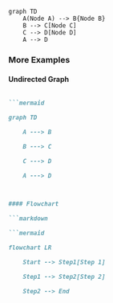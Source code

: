 

```mermaid
graph TD
    A(Node A) --> B{Node B}
    B --> C[Node C]
    C --> D[Node D]
    A --> D

```


### More Examples

#### Undirected Graph

```markdown

```mermaid

graph TD

    A ---> B

    B ---> C

    C ---> D

    A ---> D



#### Flowchart

```markdown

```mermaid

flowchart LR

    Start --> Step1[Step 1]

    Step1 --> Step2[Step 2]

    Step2 --> End

